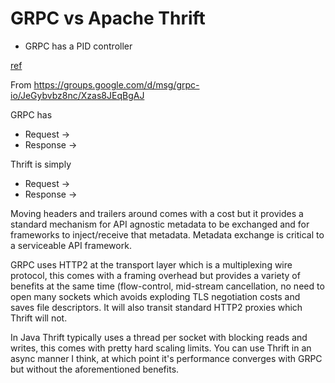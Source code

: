 
# GRPC vs Apache Thrift

* GRPC has a PID controller

[ref](https://github.com/grpc/grpc/blob/master/src/core/lib/transport/pid_controller.c)

From https://groups.google.com/d/msg/grpc-io/JeGybvbz8nc/Xzas8JEqBgAJ

GRPC has
* Request -> <Headers> <Message> <End>
* Response -> <Headers> <Message> <Trailers> <End>

Thrift is simply
* Request -> <Message> <End>
* Response ->  <Message> <End>

Moving headers and trailers around comes with a cost but it provides a standard mechanism for API agnostic metadata to be exchanged and for frameworks to inject/receive that metadata. Metadata exchange is critical to a serviceable API framework.

GRPC uses HTTP2 at the transport layer which is a multiplexing wire protocol, this comes with a framing overhead but provides a variety of benefits at the same time (flow-control, mid-stream cancellation, no need to open many sockets which avoids exploding TLS negotiation costs and saves file descriptors. It will also transit standard HTTP2 proxies which Thrift will not.

In Java Thrift typically uses a thread per socket with blocking reads and writes, this comes with pretty hard scaling limits. You can use Thrift in an async manner I think, at which point it's performance converges with GRPC but without the aforementioned benefits.
